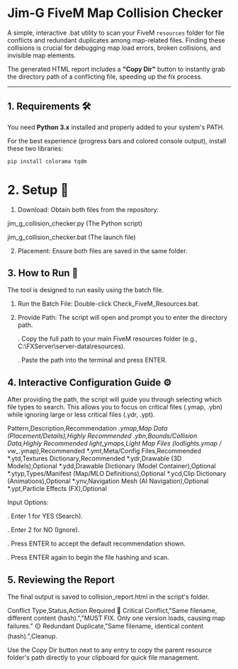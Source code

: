 # Jim-G FiveM Map Collision Checker

A simple, interactive .bat utility to scan your FiveM `resources` folder for file conflicts and redundant duplicates among map-related files. Finding these collisions is crucial for debugging map load errors, broken collisions, and invisible map elements.

The generated HTML report includes a **"Copy Dir"** button to instantly grab the directory path of a conflicting file, speeding up the fix process.

---

## 1. Requirements 🛠️

You need **Python 3.x** installed and properly added to your system's PATH.

For the best experience (progress bars and colored console output), install these two libraries:

```bash
pip install colorama tqdm
```


# 2. Setup 📂
1. Download: Obtain both files from the repository:

jim_g_collision_checker.py (The Python script)

jim_g_collision_checker.bat (The launch file)

2. Placement: Ensure both files are saved in the same folder.



## 3. How to Run 🚀
The tool is designed to run easily using the batch file.

1. Run the Batch File: Double-click Check_FiveM_Resources.bat.

2. Provide Path: The script will open and prompt you to enter the directory path.

   .  Copy the full path to your main FiveM resources folder (e.g., C:\FXServer\server-data\resources).

   . Paste the path into the terminal and press ENTER.



## 4. Interactive Configuration Guide ⚙️
After providing the path, the script will guide you through selecting which file types to search. This allows you to focus on critical files (.ymap, .ybn) while ignoring large or less critical files (.ydr, .ypt).

Pattern,Description,Recommendation
*.ymap,Map Data (Placement/Details),Highly Recommended
*.ybn,Bounds/Collision Data,Highly Recommended
light_ymaps,Light Map Files (lodlights*.ymap / vw_*.ymap),Recommended
*.ymt,Meta/Config Files,Recommended
*.ytd,Textures Dictionary,Recommended
*.ydr,Drawable (3D Models),Optional
*.ydd,Drawable Dictionary (Model Container),Optional
*.ytyp,Types/Manifest (Map/MLO Definitions),Optional
*.ycd,Clip Dictionary (Animations),Optional
*.ynv,Navigation Mesh (AI Navigation),Optional
*.ypt,Particle Effects (FX),Optional

Input Options:

 . Enter 1 for YES (Search).

 . Enter 2 for NO (Ignore).

 . Press ENTER to accept the default recommendation shown.

 . Press ENTER again to begin the file hashing and scan.


## 5. Reviewing the Report
The final output is saved to collision_report.html in the script's folder.

Conflict Type,Status,Action Required
🔴 Critical Conflict,"Same filename, different content (hash).","MUST FIX. Only one version loads, causing map failures."
🟡 Redundant Duplicate,"Same filename, identical content (hash).",Cleanup.

Use the Copy Dir button next to any entry to copy the parent resource folder's path directly to your clipboard for quick file management.





